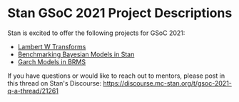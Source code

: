 # Stan GSoC 2021 Project Descriptions

Stan is excited to offer the following projects for GSoC 2021:
  - [Lambert W Transforms](lambertw.md)
  - [Benchmarking Bayesian Models in Stan](bayesian_benchmarking.md)
  - [Garch Models in BRMS](garch.md)

If you have questions or would like to reach out to mentors, please post in this thread on Stan's Discourse: 
https://discourse.mc-stan.org/t/gsoc-2021-q-a-thread/21261
